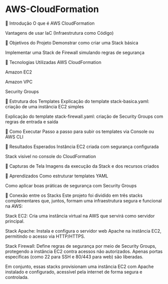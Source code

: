 # AWS-CloudFormation

🔹 Introdução
O que é AWS CloudFormation

Vantagens de usar IaC (Infraestrutura como Código)

🔹 Objetivos do Projeto
Demonstrar como criar uma Stack básica

Implementar uma Stack de Firewall simulando regras de segurança

🔹 Tecnologias Utilizadas
AWS CloudFormation

Amazon EC2

Amazon VPC

Security Groups


🔹 Estrutura dos Templates
Explicação do template stack-basica.yaml: criação de uma instância EC2 simples

Explicação do template stack-firewall.yaml: criação de Security Groups com regras de entrada e saída

🔹 Como Executar
Passo a passo para subir os templates via Console ou AWS CLI

🔹 Resultados Esperados
Instância EC2 criada com segurança configurada

Stack visível no console do CloudFormation

🔹 Capturas de Tela
Imagens da execução da Stack e dos recursos criados

🔹 Aprendizados
Como estruturar templates YAML

Como aplicar boas práticas de segurança com Security Groups

🔗 Conexão entre os Stacks
Este projeto foi dividido em três stacks complementares que, juntos, formam uma infraestrutura segura e funcional na AWS:

Stack EC2: Cria uma instância virtual na AWS que servirá como servidor principal.

Stack Apache: Instala e configura o servidor web Apache na instância EC2, permitindo o acesso via HTTP/HTTPS.

Stack Firewall: Define regras de segurança por meio de Security Groups, protegendo a instância EC2 contra acessos não autorizados. Apenas portas específicas (como 22 para SSH e 80/443 para web) são liberadas.

Em conjunto, essas stacks provisionam uma instância EC2 com Apache instalado e configurado, acessível pela internet de forma segura e controlada.
